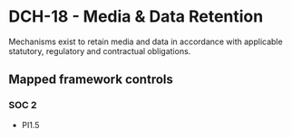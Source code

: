 # DCH-18 - Media & Data Retention
Mechanisms exist to retain media and data in accordance with applicable statutory, regulatory and contractual obligations. 
## Mapped framework controls
### SOC 2
- PI1.5
